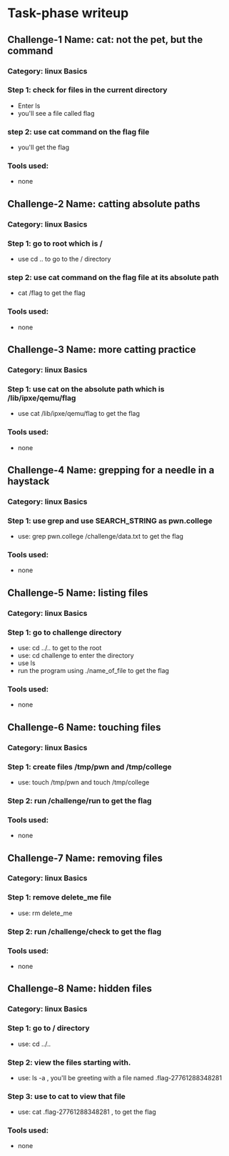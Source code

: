 # Task-phase writeup
## Challenge-1 Name: cat: not the pet, but the command

### Category: linux Basics

### Step 1: check for files in the current directory
- Enter ls
- you'll see a file called flag

### step 2: use cat command on the flag file
- you'll get the flag

### Tools used:
- none

## Challenge-2 Name: catting absolute paths

### Category: linux Basics

### Step 1: go to root which is /
- use cd .. to go to the / directory

### step 2: use cat command on the flag file at its absolute path
- cat /flag to get the flag

### Tools used:
- none

## Challenge-3 Name: more catting practice

### Category: linux Basics

### Step 1: use cat on the absolute path which is /lib/ipxe/qemu/flag
- use cat /lib/ipxe/qemu/flag to get the flag

### Tools used:
- none

## Challenge-4 Name: grepping for a needle in a haystack

### Category: linux Basics

### Step 1: use grep and use SEARCH_STRING as pwn.college 
- use:  grep pwn.college /challenge/data.txt to get the flag

### Tools used:
- none

## Challenge-5 Name: listing files

### Category: linux Basics

### Step 1: go to challenge directory
- use:  cd ../.. to get to the root
- use: cd challenge to enter the directory
- use ls
- run the program using ./name_of_file to get the flag

### Tools used:
- none

## Challenge-6 Name: touching files

### Category: linux Basics

### Step 1: create files /tmp/pwn and /tmp/college
- use:  touch /tmp/pwn and touch /tmp/college

### Step 2: run /challenge/run to get the flag

### Tools used:
- none

## Challenge-7 Name: removing files

### Category: linux Basics

### Step 1: remove delete_me file
- use:  rm delete_me

### Step 2: run /challenge/check to get the flag

### Tools used:
- none

## Challenge-8 Name: hidden files

### Category: linux Basics

### Step 1: go to / directory
- use:  cd ../..

### Step 2: view the files starting with.
- use: ls -a , you'll be greeting with a file named .flag-27761288348281

### Step 3: use to cat to view that file
- use: cat .flag-27761288348281 , to get the flag

### Tools used:
- none